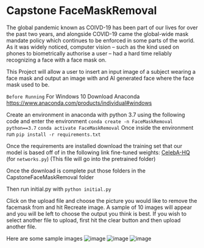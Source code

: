 # Capstone FaceMaskRemoval

The global pandemic known as COIVD-19 has been part of our lives for over the past two years,
and alongside COVID-19 came the global-wide mask mandate policy which continues to be
enforced in some parts of the world. As it was widely noticed, computer vision – such as the
kind used on phones to biometrically authorise a user – had a hard time reliably recognizing a
face with a face mask on. 

This Project will allow a user to insert an input image of a subject wearing a face mask and output an image with and AI generated face where the face mask used to be.

`Before Running`
For Windows 10 
Download Anaconda
https://www.anaconda.com/products/individual#windows

Create an environment in anaconda with python 3.7 using the following code and enter the environment
`conda create -n FaceMaskRemoval python==3.7`
`conda activate FaceMaskRemoval`
Once inside the environment run 
`pip install -r requirements.txt`

Once the requirements are installed download the training set that our model is based off of in the following link 
fine-tuned weights: [CelebA-HQ](https://drive.google.com/u/0/uc?id=17oJ1dJ9O3hkl2pnl8l2PtNVf2WhSDtB7&export=download) (for `networks.py`) (This file will go into the pretrained folder)

Once the download is complete put those folders in the CapstoneFaceMaskRemoval folder

Then run initial.py with `python initial.py`

Click on the upload file and choose the picture you would like to remove the facemask from and hit Recreate image. A sample of 10 images will appear and you will be left to choose the output you think is best. If you wish to select another file to upload, first hit the clear button and then upload another file.  

Here are some sample images 
![image](https://user-images.githubusercontent.com/55794234/229315856-2bf397ad-6af6-4075-af23-802ac7afb3dc.png)
![image](https://user-images.githubusercontent.com/55794234/229315859-b2f962e4-999b-454e-b734-bfb86f98e896.png)
![image](https://user-images.githubusercontent.com/55794234/229315863-29794a48-b0a5-4064-b873-6e9ad255eb0f.png)





